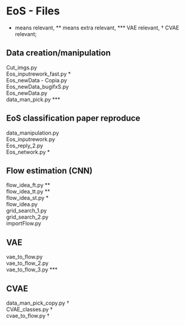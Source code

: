 # EoS - Files
* means relevant, ** means extra relevant, *** VAE relevant, † CVAE relevant;

## Data creation/manipulation
Cut_imgs.py\
Eos_inputrework_fast.py *\
Eos_newData - Copia.py\
Eos_newData_bugifxS.py\
Eos_newData.py\
data_man_pick.py ***

## EoS classification paper reproduce
data_manipulation.py\
Eos_inputrework.py\
Eos_reply_2.py\
Eos_network.py *

## Flow estimation (CNN)
flow_idea_ft.py **\
flow_idea_tt.py **\
flow_idea_st.py *\
flow_idea.py\
grid_search_1.py\
grid_search_2.py\
importFlow.py

## VAE
vae_to_flow.py \
vae_to_flow_2.py \
vae_to_flow_3.py ***

## CVAE
data_man_pick_copy.py † \
CVAE_classes.py † \
cvae_to_flow.py †
